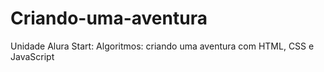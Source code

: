 # Criando-uma-aventura
Unidade Alura Start: Algoritmos: criando uma aventura com HTML, CSS e JavaScript
